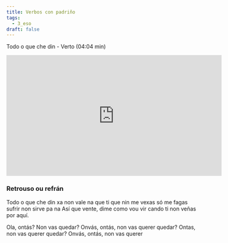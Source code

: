 ```yaml
---
title: Verbos con padriño
tags:
  - 3_eso
draft: false
---
```

Todo o que che din - Verto (04:04 min)

<iframe width="560" height="315" src="https://www.youtube.com/embed/sdhbZUNrjKA" title="YouTube video player" frameborder="0" allow="accelerometer; autoplay; clipboard-write; encrypted-media; gyroscope; picture-in-picture" allowfullscreen></iframe>



### Retrouso ou refrán

Todo o que che din
xa non vale na
que ti que nin me vexas só me fagas sufrir
non sirve pa na
Así que vente, dime como vou vir
cando ti non veñas por aquí.


Ola, ontás? Non vas quedar?
Onvás, ontás, non vas querer quedar?
Ontas, non vas querer quedar?
Onvás, ontás, non vas querer